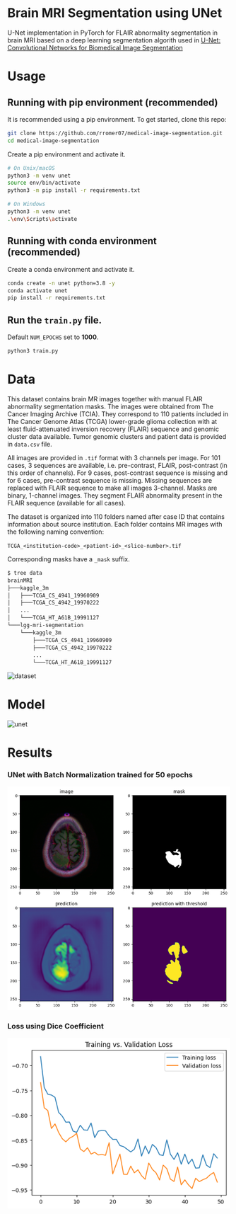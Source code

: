 # Brain MRI Segmentation using UNet
U-Net implementation in PyTorch for FLAIR abnormality segmentation in brain MRI based on a deep learning segmentation algorith used in [U-Net: Convolutional Networks for Biomedical Image Segmentation](https://arxiv.org/pdf/1505.04597v1.pdf)

# Usage
## Running with pip environment (recommended)

It is recommended using a pip environment. To get started, clone this repo:
```bash
git clone https://github.com/rromer07/medical-image-segmentation.git
cd medical-image-segmentation
```
Create a pip environment and activate it.
```bash
# On Unix/macOS
python3 -m venv unet
source env/bin/activate
python3 -m pip install -r requirements.txt
```
```bash
# On Windows
python3 -m venv unet
.\env\Scripts\activate
```
## Running with conda environment (recommended)
Create a conda environment and activate it.
```bash
conda create -n unet python=3.8 -y
conda activate unet
pip install -r requirements.txt
```
## Run the `train.py` file.
Default `NUM_EPOCHS` set to **1000**.
```bash
python3 train.py
```

# Data
This dataset contains brain MR images together with manual FLAIR abnormality segmentation masks.
The images were obtained from The Cancer Imaging Archive (TCIA).
They correspond to 110 patients included in The Cancer Genome Atlas (TCGA) lower-grade glioma collection with at least fluid-attenuated inversion recovery (FLAIR) sequence and genomic cluster data available.
Tumor genomic clusters and patient data is provided in `data.csv` file.


All images are provided in `.tif` format with 3 channels per image.
For 101 cases, 3 sequences are available, i.e. pre-contrast, FLAIR, post-contrast (in this order of channels).
For 9 cases, post-contrast sequence is missing and for 6 cases, pre-contrast sequence is missing.
Missing sequences are replaced with FLAIR sequence to make all images 3-channel.
Masks are binary, 1-channel images.
They segment FLAIR abnormality present in the FLAIR sequence (available for all cases).


The dataset is organized into 110 folders named after case ID that contains information about source institution.
Each folder contains MR images with the following naming convention:

`TCGA_<institution-code>_<patient-id>_<slice-number>.tif`

Corresponding masks have a `_mask` suffix.
```bash
$ tree data
brainMRI
├───kaggle_3m
│   ├───TCGA_CS_4941_19960909
│   ├───TCGA_CS_4942_19970222
│   ...
│   └───TCGA_HT_A61B_19991127
└───lgg-mri-segmentation
    └───kaggle_3m
        ├───TCGA_CS_4941_19960909
        ├───TCGA_CS_4942_19970222
        ...
        └───TCGA_HT_A61B_19991127
```
![dataset](https://github.com/mateuszbuda/brain-segmentation-pytorch/blob/master/assets/brain-mri-lgg.png?raw=true)

# Model 
![unet](https://pytorch.org/assets/images/unet_brain_mri.png)

# Results
### UNet with Batch Normalization trained for 50 epochs
![inference](assets\inference.png)
### Loss using Dice Coefficient 
![loss](assets\train_val_loss_graph.png)

